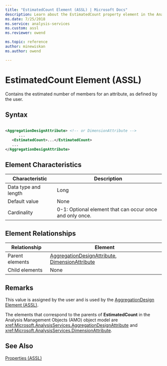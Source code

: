```yaml
---
title: "EstimatedCount Element (ASSL) | Microsoft Docs"
description: Learn about the EstimatedCount property element in the Analysis Services Scripting Language (ASSL) schema.
ms.date: 7/25/2018
ms.service: analysis-services
ms.custom: assl
ms.reviewer: owend

ms.topic: reference
author: minewiskan
ms.author: owend

---
```

# EstimatedCount Element (ASSL)

  Contains the estimated number of members for an attribute, as defined by the user.  
  
## Syntax  
  
```xml  
  
<AggregationDesignAttribute> <!-- or DimensionAttribute -->  
      ...  
   <EstimatedCount>...</EstimatedCount>  
   ...  
</AggregationDesignAttribute>  
```  
  
## Element Characteristics  
  
|Characteristic|Description|  
|--------------------|-----------------|  
|Data type and length|Long|  
|Default value|None|  
|Cardinality|0-1: Optional element that can occur once and only once.|  
  
## Element Relationships  
  
|Relationship|Element|  
|------------------|-------------|  
|Parent elements|[AggregationDesignAttribute](../data-type/aggregationdesignattribute-data-type-assl.md), [DimensionAttribute](../data-type/dimensionattribute-data-type-assl.md)|  
|Child elements|None|  
  
## Remarks  
 This value is assigned by the user and is used by the [AggregationDesign Element &#40;ASSL&#41;](../objects/aggregationdesign-element-assl.md).  
  
 The elements that correspond to the parents of **EstimatedCount** in the Analysis Management Objects (AMO) object model are <xref:Microsoft.AnalysisServices.AggregationDesignAttribute> and <xref:Microsoft.AnalysisServices.DimensionAttribute>.  
  
## See Also  
 [Properties &#40;ASSL&#41;](properties-assl.md)  
  
  
